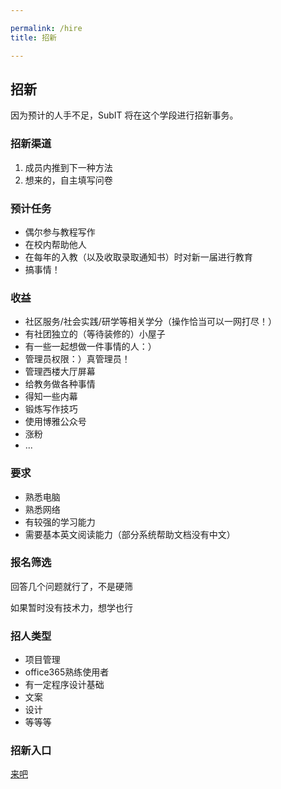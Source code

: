 ```yaml
---

permalink: /hire
title: 招新

---
```


## 招新

因为预计的人手不足，SubIT 将在这个学段进行招新事务。

### 招新渠道

1. 成员内推到下一种方法
2. 想来的，自主填写问卷

### 预计任务

- 偶尔参与教程写作
- 在校内帮助他人
- 在每年的入教（以及收取录取通知书）时对新一届进行教育
- 搞事情！

### 收益

- 社区服务/社会实践/研学等相关学分（操作恰当可以一网打尽！）
- 有社团独立的（等待装修的）小屋子
- 有一些一起想做一件事情的人：）
- 管理员权限：）真管理员！
- 管理西楼大厅屏幕
- 给教务做各种事情
- 得知一些内幕
- 锻炼写作技巧
- 使用博雅公众号
- 涨粉
- ...

### 要求

- 熟悉电脑
- 熟悉网络
- 有较强的学习能力
- 需要基本英文阅读能力（部分系统帮助文档没有中文）


### 报名筛选

回答几个问题就行了，不是硬筛

如果暂时没有技术力，想学也行

### 招人类型

- 项目管理
- office365熟练使用者
- 有一定程序设计基础
- 文案
- 设计
- 等等等

### 招新入口

<a href="https://forms.office.com/Pages/ResponsePage.aspx?id=dvGcSe515EmAwVKvzSjStSO8vWcCxT5Ai6EQbNHJpRpUMk1WR0JBOFo2VE83VTdCWjZEMEwzRUFGNS4u" class="btn btn-content">来吧</a>

